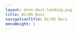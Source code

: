 ```yaml
---
layout: dcos-docs-landing.pug
title: DC/OS Docs
navigationTitle: DC/OS Docs
menuWeight: 1
---
```


<!-- <div class="grid">
  <a href="" class="grid__item">
    <h3 class="grid__header">Install DC/OS</h3>
    <p class="grid__desc">As a datacenter operating system, DC/OS is itself a distributed system, a cluster manager, a container platform, and an operating system.</p>
    <div class="grid__link"><i data-feather="chevron-right"></i></div>
  </a>
  <a href="" class="grid__item">
    <h3 class="grid__header">Need Support?</h3>
    <p class="grid__desc">Lorem ipsum dolor sit amet, consectetur adipiscing elit. Nulla sem mi, malesuada ac...</p>
    <div class="grid__link"><i data-feather="chevron-right"></i></div>
  </a>
</div>

 -->